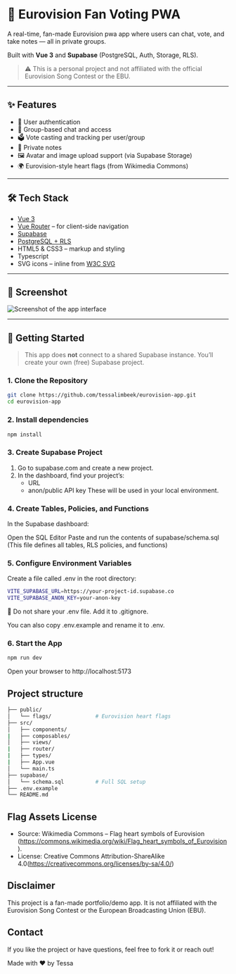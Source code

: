 # 🎤 Eurovision Fan Voting PWA

A real-time, fan-made Eurovision pwa app where users can chat, vote, and take notes — all in private groups.

Built with **Vue 3** and **Supabase** (PostgreSQL, Auth, Storage, RLS).

> ⚠️ This is a personal project and not affiliated with the official Eurovision Song Contest or the EBU.

---

## ✨ Features

- 🔐 User authentication
- 👥 Group-based chat and access
- 🗳️ Vote casting and tracking per user/group
- 📝 Private notes
- 🖼️ Avatar and image upload support (via Supabase Storage)
- 🌍 Eurovision-style heart flags (from Wikimedia Commons)

---

## 🛠️ Tech Stack

- [Vue 3](https://vuejs.org/)
- [Vue Router](https://router.vuejs.org/) – for client-side navigation
- [Supabase](https://supabase.com/)
- [PostgreSQL + RLS](https://supabase.com/docs/guides/auth/row-level-security)
- HTML5 & CSS3 – markup and styling
- Typescript
- SVG icons – inline from [W3C SVG](https://www.w3.org/2000/svg)
  
---

## 📸 Screenshot

![Screenshot of the app interface](screenshot.png)

---

## 🚀 Getting Started

> This app does **not** connect to a shared Supabase instance. You’ll create your own (free) Supabase project.

### 1. Clone the Repository

```bash
git clone https://github.com/tessalimbeek/eurovision-app.git
cd eurovision-app
```

### 2. Install dependencies

```bash
npm install
```
### 3. Create Supabase Project

1. Go to supabase.com and create a new project.
2. In the dashboard, find your project’s:
   - URL
   - anon/public API key
These will be used in your local environment.

### 4. Create Tables, Policies, and Functions

In the Supabase dashboard:

Open the SQL Editor
Paste and run the contents of supabase/schema.sql
(This file defines all tables, RLS policies, and functions)
    
### 5. Configure Environment Variables

Create a file called .env in the root directory:

```bash
VITE_SUPABASE_URL=https://your-project-id.supabase.co
VITE_SUPABASE_ANON_KEY=your-anon-key
```

🔐 Do not share your .env file. Add it to .gitignore.

You can also copy .env.example and rename it to .env.


### 6. Start the App

```bash
npm run dev
```
Open your browser to http://localhost:5173


## Project structure

```bash
├── public/
│   └── flags/              # Eurovision heart flags
├── src/
│   ├── components/
|   ├── composables/ 
│   ├── views/
|   ├── router/
|   ├── types/
|   ├── App.vue
│   └── main.ts
├── supabase/
│   └── schema.sql          # Full SQL setup
├── .env.example
└── README.md
```

## Flag Assets License
- Source: Wikimedia Commons – Flag heart symbols of Eurovision (https://commons.wikimedia.org/wiki/Flag_heart_symbols_of_Eurovision).
- License: Creative Commons Attribution-ShareAlike 4.0(https://creativecommons.org/licenses/by-sa/4.0/)

## Disclaimer
This project is a fan-made portfolio/demo app.
It is not affiliated with the Eurovision Song Contest or the European Broadcasting Union (EBU).

## Contact
If you like the project or have questions, feel free to fork it or reach out!

Made with ❤️ by Tessa






